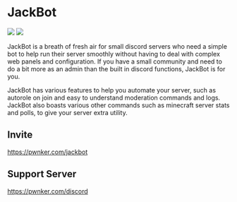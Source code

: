 # JackBot
<a target="_blank" href="LICENSE" title="License: MIT"><img src="https://img.shields.io/badge/License-MIT-blue.svg"></a>
<a target="_blank" href="https://www.python.org/downloads/" title="Python version"><img src="https://img.shields.io/badge/python-%3E=_3.9.4-green.svg"></a>

JackBot is a breath of fresh air for small discord servers who need a simple bot to help run their server smoothly without having to deal with complex web panels and configuration. If you have a small community and need to do a bit more as an admin than the built in discord functions, JackBot is for you.

JackBot has various features to help you automate your server, such as autorole on join and easy to understand moderation commands and logs. JackBot also boasts various other commands such as minecraft server stats and polls, to give your server extra utility.

## Invite
https://pwnker.com/jackbot

## Support Server
https://pwnker.com/discord



